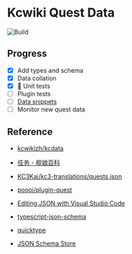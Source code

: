 # Kcwiki Quest Data

![Build](https://github.com/kcwikizh/kcwiki-quest-data/workflows/Build%20and%20deploy/badge.svg)

## Progress

- [x] Add types and schema
- [x] Data collation
- [x] 🚧 Unit tests
- [ ] Plugin tests
- [ ] [Data snippets](https://code.visualstudio.com/docs/languages/json#_define-snippets-in-json-schemas)
- [ ] Monitor new quest data

## Reference

- [kcwikizh/kcdata](https://github.com/kcwikizh/kcdata)
- [任务 - 舰娘百科](https://zh.kcwiki.org/wiki/%E4%BB%BB%E5%8A%A1)
- [KC3Kai/kc3-translations/quests.json](https://github.com/KC3Kai/kc3-translations/blob/master/data/jp/quests.json)
- [poooi/plugin-quest](https://github.com/poooi/plugin-quest)

- [Editing JSON with Visual Studio Code](https://code.visualstudio.com/docs/languages/json)
- [typescript-json-schema](https://github.com/YousefED/typescript-json-schema)
- [quicktype](https://github.com/quicktype/quicktype)
- [JSON Schema Store](http://schemastore.org/json/)
